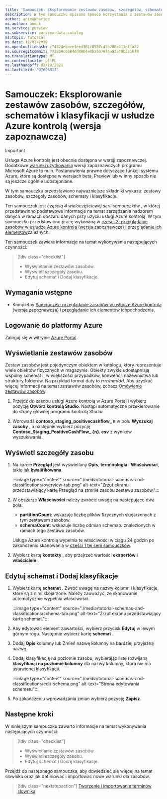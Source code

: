 ```yaml
---
title: 'Samouczek: Eksplorowanie zestawów zasobów, szczegółów, schematów i klasyfikacji w usłudze Azure kontrolą (wersja zapoznawcza)'
description: W tym samouczku opisano sposób korzystania z zestawów zasobów, szczegółów zasobów, schematów i klasyfikacji.
author: animukherjee
ms.author: anmuk
ms.service: purview
ms.subservice: purview-data-catalog
ms.topic: tutorial
ms.date: 12/01/2020
ms.openlocfilehash: c74324ebeeefeed361c0557c45a280a411effa22
ms.sourcegitcommit: 772eb9c6684dd4864e0ba507945a83e48b8c16f0
ms.translationtype: MT
ms.contentlocale: pl-PL
ms.lasthandoff: 03/19/2021
ms.locfileid: "97693317"
---
```

# <a name="tutorial-explore-resource-sets-details-schemas-and-classifications-in-azure-purview-preview"></a>Samouczek: Eksplorowanie zestawów zasobów, szczegółów, schematów i klasyfikacji w usłudze Azure kontrolą (wersja zapoznawcza)

> [!IMPORTANT]
> Usługa Azure kontrolą jest obecnie dostępna w wersji zapoznawczej. Dodatkowe [warunki użytkowania](https://azure.microsoft.com/support/legal/preview-supplemental-terms/) wersji zapoznawczych programu Microsoft Azure to m.in. Postanowienia prawne dotyczące funkcji systemu Azure, które są dostępne w wersjach beta, Preview lub w inny sposób nie są jeszcze ogólnie udostępniane.

W tym samouczku przedstawiono najważniejsze składniki wykazu: zestawy zasobów, szczegóły zasobów, schematy i klasyfikacje.

Ten samouczek jest *częścią 4 wieloczęściowej serii samouczków* , w której przedstawiono podstawowe informacje na temat zarządzania nadzorem danych w ramach obszaru danych przy użyciu usługi Azure kontrolą. W tym samouczku przedstawiono pracę wykonaną w [części 3: przeglądanie zasobów w usłudze Azure kontrolą (wersja zapoznawcza) i przeglądanie ich elementów](tutorial-browse-and-view-lineage.md)zależnych.

Ten samouczek zawiera informacje na temat wykonywania następujących czynności:

> [!div class="checklist"]
>
> * Wyświetlanie zestawów zasobów.
> * Wyświetl szczegóły zasobu.
> * Edytuj schemat i Dodaj klasyfikacje.

## <a name="prerequisites"></a>Wymagania wstępne

* Kompletny [Samouczek: przeglądanie zasobów w usłudze Azure kontrolą (wersja zapoznawcza) i przeglądanie ich elementów ich](tutorial-browse-and-view-lineage.md)pochodzenia.

## <a name="sign-in-to-azure"></a>Logowanie do platformy Azure

Zaloguj się w witrynie [Azure Portal](https://portal.azure.com).

## <a name="view-resource-sets"></a>Wyświetlanie zestawów zasobów

Zestaw zasobów jest pojedynczym obiektem w katalogu, który reprezentuje wiele obiektów fizycznych w magazynie. Obiekty zwykle udostępniają wspólny schemat i, w większości przypadków, konwencji nazewnictwa lub struktury folderów. Na przykład format daty to *rrrr/mm/dd*. Aby uzyskać więcej informacji na temat zestawów zasobów, zobacz [Omówienie zestawów zasobów](concept-resource-sets.md).

1. Przejdź do zasobu usługi Azure kontrolą w Azure Portal i wybierz pozycję **Otwórz kontrolą Studio**. Nastąpi automatyczne przekierowanie do strony głównej programu kontrolą Studio.

2. Wprowadź **contoso_staging_positivecashflow_ n** w polu **Wyszukaj zasoby** , a następnie wybierz pozycję **Contoso_Staging_PositiveCashFlow_ {n}. csv** z wyników wyszukiwania.

## <a name="view-asset-details"></a>Wyświetl szczegóły zasobu

1. Na karcie **Przegląd** jest wyświetlany **Opis**, **terminologia** i **Właściwości**, takie jak **kwalifikowana**.

   :::image type="content" source="./media/tutorial-schemas-and-classifications/overview-tab.png" alt-text="Zrzut ekranu przedstawiający kartę Przegląd na stronie zasobu zestawu zasobów.":::

1. W obszarze **Właściwości** należy zwrócić uwagę na następujące dwa pola:

   * **partitionCount**: wskazuje liczbę plików fizycznych skojarzonych z tym zestawem zasobów.
   * **schemaCount**: wskazuje liczbę odmian schematu znalezionych w ramach tego zestawu zasobów.

   Usługa Azure kontrolą wypełnia te właściwości w ciągu 24 godzin po zakończeniu skanowania w [części 1 tej serii samouczków](tutorial-scan-data.md).

1. Wybierz kartę **kontakty** , aby przejrzeć wartości **ekspertów** i **właściciele** .

## <a name="edit-the-schema-and-add-classifications"></a>Edytuj schemat i Dodaj klasyfikacje

1. Wybierz kartę **schemat** . Zwróć uwagę na nazwy kolumn i klasyfikacje, które są z nimi skojarzone. Należy zauważyć, że skanowanie automatycznie wypełnia właściwości.

   :::image type="content" source="./media/tutorial-schemas-and-classifications/schema-tab.png" alt-text="Zrzut ekranu przedstawiający kartę schemat.":::

1. Aby edytować element zawartości, wybierz przycisk **Edytuj** w lewym górnym rogu. Następnie wybierz kartę **schemat** .

1. Dodaj **Opis** kolumny lub Zmień nazwę kolumny na bardziej przyjazną nazwę.

1. Dodaj klasyfikację na poziomie zasobu, wybierając listę rozwijaną **klasyfikacji na poziomie kolumny** dla nazwy kolumny, która nie ma ustawionej klasyfikacji.

   :::image type="content" source="./media/tutorial-schemas-and-classifications/edit-schema.png" alt-text="Strona edytowania schematu":::

1. Po zakończeniu wprowadzania zmian wybierz pozycję **Zapisz**.

## <a name="next-steps"></a>Następne kroki

W niniejszym samouczku zawarto informacje na temat wykonywania następujących czynności:

> [!div class="checklist"]
>
> * Wyświetlanie zestawów zasobów.
> * Wyświetl szczegóły zasobu.
> * Edytuj schemat i Dodaj klasyfikacje.

Przejdź do następnego samouczka, aby dowiedzieć się więcej na temat słownika oraz jak definiować i importować nowe warunki dla zasobów.

> [!div class="nextstepaction"]
> [Tworzenie i importowanie terminów słownika](tutorial-import-create-glossary-terms.md)